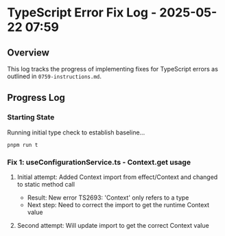 # TypeScript Error Fix Log - 2025-05-22 07:59

## Overview
This log tracks the progress of implementing fixes for TypeScript errors as outlined in `0759-instructions.md`.

## Progress Log

### Starting State
Running initial type check to establish baseline...

```
pnpm run t
```

### Fix 1: useConfigurationService.ts - Context.get usage
1. Initial attempt: Added Context import from effect/Context and changed to static method call
   - Result: New error TS2693: 'Context' only refers to a type
   - Next step: Need to correct the import to get the runtime Context value

2. Second attempt: Will update import to get the correct Context value
